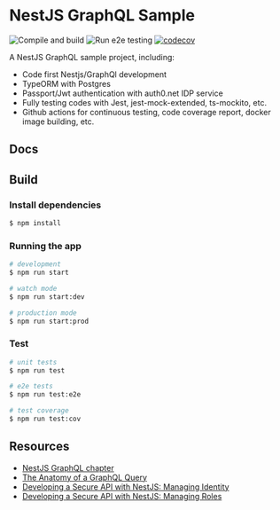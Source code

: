 # NestJS GraphQL Sample

![Compile and build](https://github.com/hantsy/nestjs-graphql-sample/workflows/build/badge.svg)
![Run e2e testing](https://github.com/hantsy/nestjs-graphql-sample/workflows/e2e/badge.svg)
[![codecov](https://codecov.io/gh/hantsy/nestjs-graphql-sample/branch/master/graph/badge.svg)](https://codecov.io/gh/hantsy/nestjs-graphql-sample)

A NestJS GraphQL sample project, including:

* Code first Nestjs/GraphQl development
* TypeORM with Postgres 
* Passport/Jwt authentication with auth0.net IDP service
* Fully testing codes with Jest, jest-mock-extended, ts-mockito, etc.
* Github actions for continuous testing, code coverage report, docker image building, etc.

## Docs




## Build
### Install dependencies

```bash
$ npm install
```

### Running the app

```bash
# development
$ npm run start

# watch mode
$ npm run start:dev

# production mode
$ npm run start:prod
```

### Test

```bash
# unit tests
$ npm run test

# e2e tests
$ npm run test:e2e

# test coverage
$ npm run test:cov
```

## Resources
* [NestJS GraphQL chapter](https://docs.nestjs.com/graphql/quick-start)
* [The Anatomy of a GraphQL Query](https://www.apollographql.com/blog/the-anatomy-of-a-graphql-query-6dffa9e9e747/)
* [Developing a Secure API with NestJS: Managing Identity](https://auth0.com/blog/developing-a-secure-api-with-nestjs-adding-authorization/)
* [Developing a Secure API with NestJS: Managing Roles](https://auth0.com/blog/developing-a-secure-api-with-nestjs-adding-role-based-access-control/)
